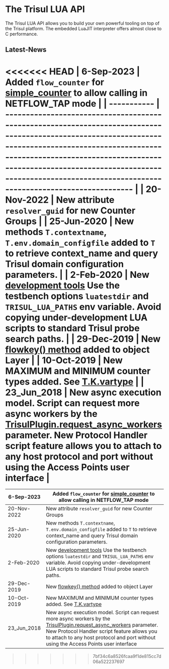 # The Trisul LUA API

The Trisul LUA API allows you to build your own powerful tooling on top of the Trisul platform. The embedded LuaJIT interpreter offers almost close to C performance.

## Latest-News

<<<<<<< HEAD
| 6-Sep-2023  | Added `flow_counter` for [simple_counter](/docs/lua/simple_counter) to allow calling in NETFLOW_TAP mode                                                                                                                                                                                                  |
| ----------- | --------------------------------------------------------------------------------------------------------------------------------------------------------------------------------------------------------------------------------------------------------------------------------------------------------- |
| 20-Nov-2022 | New attribute `resolver_guid` for new Counter Groups                                                                                                                                                                                                                                                      |
| 25-Jun-2020 | New methods `T.contextname`, `T.env.domain_configfile` added to `T` to retrieve context_name and query Trisul domain configuration parameters.                                                                                                                                                            |
| 2-Feb-2020  | New [development tools](/docs/lua/debugger) Use the testbench options `luatestdir` and `TRISUL_LUA_PATHS` env variable. Avoid copying under-development LUA scripts to standard Trisul probe search paths.                                                                                                |
| 29-Dec-2019 | New [flowkey() method](/docs/lua/obj_layer) added to object Layer                                                                                                                                                                                                                                         |
| 10-Oct-2019 | New MAXIMUM and MINIMUM counter types added. See [T.K.vartype](/docs/lua/obj_globalt#constantstkvartype)                                                                                                                                                                                                  |
| 23_Jun_2018 | New async execution model. Script can request more async workers by the [TrisulPlugin.request_async_workers](/docs/lua/basics#structure_of_a_lua_script) parameter. New Protocol Handler script feature allows you to attach to any host protocol and port without using the Access Points user interface |
=======
| 6-Sep-2023  | Added `flow_counter` for [simple_counter](/docs/lua/simple_counter) to allow calling in NETFLOW_TAP mode                                                                                                                                                                                |
| ----------- | ------------------------------------------------------------------------------------------------------------------------------------------------------------------------------------------------------------------------------------------------------------------------------------------------------------------- |
| 20-Nov-2022 | New attribute `resolver_guid` for new Counter Groups                                                                                                                                                                                                                                                                |
| 25-Jun-2020 | New methods `T.contextname`, `T.env.domain_configfile` added to `T` to retrieve context_name and query Trisul domain configuration parameters.                                                                                                                                                                      |
| 2-Feb-2020  | New [development tools](/docs/lua/debugger) Use the testbench options `luatestdir` and `TRISUL_LUA_PATHS` env variable. Avoid copying under-development LUA scripts to standard Trisul probe search paths.                                                                                                     |
| 29-Dec-2019 | New [flowkey() method](/docs/lua/obj_layer) added to object Layer                                                                                                                                                                                                                           |
| 10-Oct-2019 | New MAXIMUM and MINIMUM counter types added. See [T.K.vartype](/docs/lua/obj_globalt#constants-tkvartype)                                                                                                                                                                                     |
| 23_Jun_2018 | New async execution model. Script can request more async workers by the [TrisulPlugin.request_async_workers](/docs/lua/basics#structure-of-a-lua--script) parameter. New Protocol Handler script feature allows you to attach to any host protocol and port without using the Access Points user interface |
>>>>>>> 7bf34c6a8526fcaa9f1de815cc7d06a522237697
